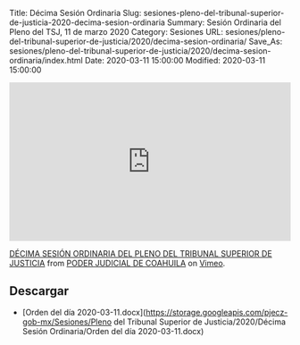 Title: Décima Sesión Ordinaria
Slug: sesiones-pleno-del-tribunal-superior-de-justicia-2020-decima-sesion-ordinaria
Summary: Sesión Ordinaria del Pleno del TSJ, 11 de marzo 2020
Category: Sesiones
URL: sesiones/pleno-del-tribunal-superior-de-justicia/2020/decima-sesion-ordinaria/
Save_As: sesiones/pleno-del-tribunal-superior-de-justicia/2020/decima-sesion-ordinaria/index.html
Date: 2020-03-11 15:00:00
Modified: 2020-03-11 15:00:00


<div style="padding:56.25% 0 0 0;position:relative;"><iframe src="https://player.vimeo.com/video/396836872" style="position:absolute;top:0;left:0;width:100%;height:100%;" frameborder="0" allow="autoplay; fullscreen" allowfullscreen></iframe></div><script src="https://player.vimeo.com/api/player.js"></script>
<p><a href="https://vimeo.com/396836872">D&Eacute;CIMA SESI&Oacute;N ORDINARIA DEL PLENO DEL TRIBUNAL SUPERIOR DE JUSTICIA</a> from <a href="https://vimeo.com/user103229504">PODER JUDICIAL DE COAHUILA</a> on <a href="https://vimeo.com">Vimeo</a>.</p>



## Descargar


* [Orden del día 2020-03-11.docx](https://storage.googleapis.com/pjecz-gob-mx/Sesiones/Pleno del Tribunal Superior de Justicia/2020/Décima Sesión Ordinaria/Orden del día 2020-03-11.docx)


